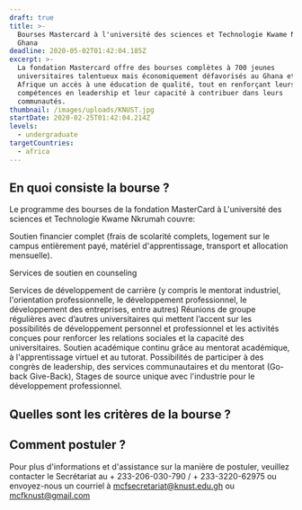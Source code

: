 ```yaml
---
draft: true
title: >-
  Bourses Mastercard à l'université des sciences et Technologie Kwame Nkrumah au
  Ghana
deadline: 2020-05-02T01:42:04.185Z
excerpt: >-
  La fondation Mastercard offre des bourses complètes à 700 jeunes
  universitaires talentueux mais économiquement défavorisés au Ghana et en
  Afrique un accès à une éducation de qualité, tout en renforçant leurs
  compétences en leadership et leur capacité à contribuer dans leurs
  communautés.
thumbnail: /images/uploads/KNUST.jpg
startDate: 2020-02-25T01:42:04.214Z
levels:
  - undergraduate
targetCountries:
  - africa
---
```

## En quoi consiste la bourse ?

Le programme des bourses de la fondation MasterCard à L'université des sciences et Technologie Kwame Nkrumah couvre:

Soutien financier complet (frais de scolarité complets, logement sur le campus entièrement payé, matériel d'apprentissage, transport et allocation mensuelle). 

Services de soutien en counseling 

Services de développement de carrière (y compris le mentorat industriel, l'orientation professionnelle, le développement professionnel, le développement des entreprises, entre autres)
Réunions de groupe régulières avec d’autres universitaires qui mettent l’accent sur les possibilités de développement personnel et professionnel et les activités conçues pour renforcer les relations sociales et la capacité des universitaires.
Soutien académique continu grâce au mentorat académique, à l'apprentissage virtuel et au tutorat.
Possibilités de participer à des congrès de leadership, des services communautaires et du mentorat (Go-back Give-Back),
Stages de source unique avec l'industrie pour le développement professionnel.

## Quelles sont les critères de la bourse ?



## Comment postuler ?

Pour plus d'informations et d'assistance sur la manière de postuler, veuillez contacter le Secrétariat au + 233-206-030-790 / + 233-3220-62975 ou envoyez-nous un courriel à mcfsecretariat@knust.edu.gh ou mcfknust@gmail.com
